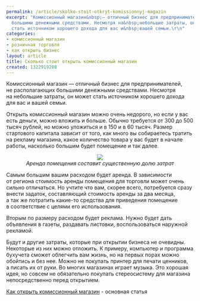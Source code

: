 ```yaml
---
permalink: /article/skolko-stoit-otkryt-komissionnyj-magazin
excerpt: "Комиссионный магазин&nbsp;— отличный бизнес для предпринимателей, не&nbsp;располагающих
  большими денежными средствами. Несмотря на&nbsp;небольшие затраты, он&nbsp;может
  стать источником хорошего дохода для вас и&nbsp;вашей семьи.\r\n"
categories:
- комиссионный магазин
- розничная торговля
- как открыть бизнес
layout: article
title: Сколько стоит открыть комиссионный магазин
created: 1322919208
---
```

<!--break-->
<p>Комиссионный магазин&nbsp;— отличный бизнес для предпринимателей, не&nbsp;располагающих большими денежными средствами. Несмотря на&nbsp;небольшие затраты, он&nbsp;может стать источником хорошего дохода для вас и&nbsp;вашей семьи.</p>
<p>Открыть комиссионный магазин можно очень недорого, но&nbsp;если у&nbsp;вас есть деньги, можно вложить и&nbsp;больше. Обычно требуется от&nbsp;300 до&nbsp;500 тысяч рублей, но&nbsp;можно уложиться и&nbsp;в&nbsp;150 и&nbsp;в&nbsp;60&nbsp;тысяч. Размер стартового капитала зависит от&nbsp;того, как много вы&nbsp;собираетесь тратить на&nbsp;рекламу магазина, какое количество товара у&nbsp;вас будет в&nbsp;начале работы, насколько большим будет помещение и&nbsp;так далее.</p>
<p  style="text-align:center;"><img  src="/img/komissionnyi-magazin.jpg"/><br><i>Аренда помещения составит существенную долю затрат</i></p>
<p>Самым большим вашим расходом будет аренда. В&nbsp;зависимости от&nbsp;региона стоимость аренды помещения для торговли может очень сильно отличаться. Но&nbsp;учтите что вам, скорее всего, потребуется сразу внести задаток, составляющий стоимость аренды за&nbsp;два месяца, а&nbsp;так&nbsp;же потратить какие-то средства для приведения помещение в&nbsp;соответствие с&nbsp;целями его использования.</p>
<p>Вторым по&nbsp;размеру расходом будет реклама. Нужно будет дать объявления в&nbsp;газеты, раздавать листовки, воспользоваться наружной рекламой.</p>
<p>Будут и&nbsp;другие затраты, которые при открытии бизнеса не&nbsp;очевидны. Некоторые из&nbsp;них можно отложить. К&nbsp;примеру, компьютер и&nbsp;программа бухучета сможет облегчить вам жизнь, но&nbsp;на&nbsp;первых порах можно обойтись и&nbsp;без нее. Можно не&nbsp;покупать принтер для печати ценников, а&nbsp;писать их&nbsp;от&nbsp;руки. Во&nbsp;многих магазинах играет музыка. Это хорошая идея, но&nbsp;совсем не&nbsp;обязательно покупать стереосистему для магазина непосредственно перед открытием.</p>
<div class="finf">
<p><a href="http://www.business101.ru/article/kak-otkryt-komissionnyj-magazin">Как открыть комиссионный магазин</a> - основная статья
